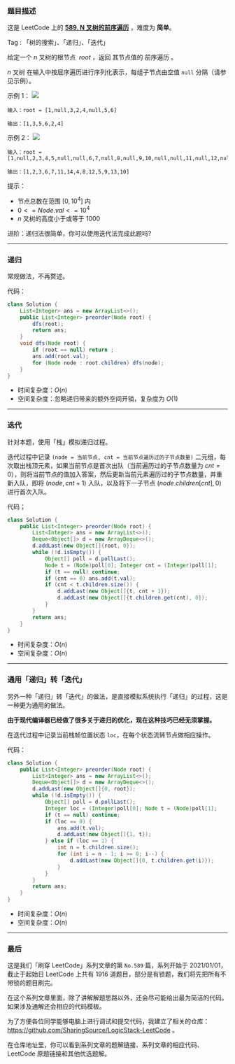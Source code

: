 ### 题目描述

这是 LeetCode 上的 **[589. N 叉树的前序遍历](https://leetcode-cn.com/problems/n-ary-tree-preorder-traversal/solution/gong-shui-san-xie-shu-de-sou-suo-yun-yon-pse1/)** ，难度为 **简单**。

Tag : 「树的搜索」、「递归」、「迭代」



给定一个 $n$ 叉树的根节点  $root$ ，返回 其节点值的 前序遍历 。

$n$ 叉树 在输入中按层序遍历进行序列化表示，每组子节点由空值 `null` 分隔（请参见示例）。

示例 1：
![](https://assets.leetcode.com/uploads/2018/10/12/narytreeexample.png)
```
输入：root = [1,null,3,2,4,null,5,6]

输出：[1,3,5,6,2,4]
```
示例 2：
![](https://assets.leetcode.com/uploads/2019/11/08/sample_4_964.png)
```
输入：root = [1,null,2,3,4,5,null,null,6,7,null,8,null,9,10,null,null,11,null,12,null,13,null,null,14]

输出：[1,2,3,6,7,11,14,4,8,12,5,9,13,10]
```

提示：
* 节点总数在范围 $[0, 10^4]$ 内
* $0 <= Node.val <= 10^4$
* $n$ 叉树的高度小于或等于 $1000$


进阶：递归法很简单，你可以使用迭代法完成此题吗?

---

### 递归

常规做法，不再赘述。

代码：
```Java
class Solution {
    List<Integer> ans = new ArrayList<>();
    public List<Integer> preorder(Node root) {
        dfs(root);
        return ans;
    }
    void dfs(Node root) {
        if (root == null) return ;
        ans.add(root.val);
        for (Node node : root.children) dfs(node);
    }
}
```
* 时间复杂度：$O(n)$
* 空间复杂度：忽略递归带来的额外空间开销，复杂度为 $O(1)$

---

### 迭代

针对本题，使用「栈」模拟递归过程。

迭代过程中记录 `(node = 当前节点, cnt = 当前节点遍历过的子节点数量)` 二元组，每次取出栈顶元素，如果当前节点是首次出队（当前遍历过的子节点数量为 $cnt = 0$），则将当前节点的值加入答案，然后更新当前元素遍历过的子节点数量，并重新入队，即将 $(node, cnt + 1)$ 入队，以及将下一子节点 $(node.children[cnt], 0)$ 进行首次入队。

代码；
```Java
class Solution {
    public List<Integer> preorder(Node root) {
        List<Integer> ans = new ArrayList<>();
        Deque<Object[]> d = new ArrayDeque<>();
        d.addLast(new Object[]{root, 0});
        while (!d.isEmpty()) {
            Object[] poll = d.pollLast();
            Node t = (Node)poll[0]; Integer cnt = (Integer)poll[1];
            if (t == null) continue;
            if (cnt == 0) ans.add(t.val);
            if (cnt < t.children.size()) {
                d.addLast(new Object[]{t, cnt + 1});
                d.addLast(new Object[]{t.children.get(cnt), 0});
            }
        }
        return ans;
    }
}
```
* 时间复杂度：$O(n)$
* 空间复杂度：$O(n)$

---

### 通用「递归」转「迭代」

另外一种「递归」转「迭代」的做法，是直接模拟系统执行「递归」的过程，这是一种更为通用的做法。

**由于现代编译器已经做了很多关于递归的优化，现在这种技巧已经无须掌握。**

在迭代过程中记录当前栈帧位置状态 `loc`，在每个状态流转节点做相应操作。

代码：
```Java
class Solution {
    public List<Integer> preorder(Node root) {
        List<Integer> ans = new ArrayList<>();
        Deque<Object[]> d = new ArrayDeque<>();
        d.addLast(new Object[]{0, root});
        while (!d.isEmpty()) {
            Object[] poll = d.pollLast();
            Integer loc = (Integer)poll[0]; Node t = (Node)poll[1];
            if (t == null) continue;
            if (loc == 0) {
                ans.add(t.val);
                d.addLast(new Object[]{1, t});
            } else if (loc == 1) {
                int n = t.children.size();
                for (int i = n - 1; i >= 0; i--) {
                    d.addLast(new Object[]{0, t.children.get(i)});
                }
            }
        }
        return ans;
    }
}
```
* 时间复杂度：$O(n)$
* 空间复杂度：$O(n)$

---

### 最后

这是我们「刷穿 LeetCode」系列文章的第 `No.589` 篇，系列开始于 2021/01/01，截止于起始日 LeetCode 上共有 1916 道题目，部分是有锁题，我们将先把所有不带锁的题目刷完。

在这个系列文章里面，除了讲解解题思路以外，还会尽可能给出最为简洁的代码。如果涉及通解还会相应的代码模板。

为了方便各位同学能够电脑上进行调试和提交代码，我建立了相关的仓库：https://github.com/SharingSource/LogicStack-LeetCode 。

在仓库地址里，你可以看到系列文章的题解链接、系列文章的相应代码、LeetCode 原题链接和其他优选题解。

